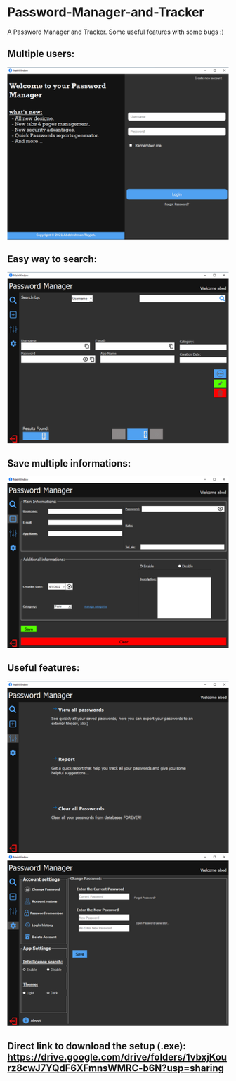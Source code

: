 # Password-Manager-and-Tracker
A Password Manager and Tracker.
Some useful features with some bugs :)

## Multiple users:
![alt text](https://github.com/Abdelrahman-tlayjeh/Password-Manager-and-Tracker/blob/main/images/login_img.png)

## Easy way to search:
![alt text](https://github.com/Abdelrahman-tlayjeh/Password-Manager-and-Tracker/blob/main/images/search_img.png)

## Save multiple informations:
![alt text](https://github.com/Abdelrahman-tlayjeh/Password-Manager-and-Tracker/blob/main/images/add_img.png)

## Useful features:
![alt text](https://github.com/Abdelrahman-tlayjeh/Password-Manager-and-Tracker/blob/main/images/panel_img.png)
![alt text](https://github.com/Abdelrahman-tlayjeh/Password-Manager-and-Tracker/blob/main/images/settings_img.png)


## Direct link to download the setup (.exe):  https://drive.google.com/drive/folders/1vbxjKourz8cwJ7YQdF6XFmnsWMRC-b6N?usp=sharing
